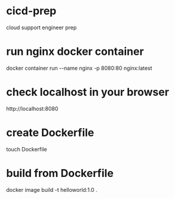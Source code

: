 # cicd-prep
cloud support engineer prep

# run nginx docker container
docker container run --name nginx -p 8080:80 nginx:latest

# check localhost in your browser
http://localhost:8080

# create Dockerfile
touch Dockerfile

# build from Dockerfile
docker image build -t helloworld:1.0 .
